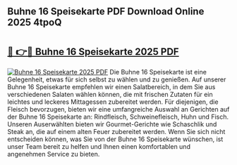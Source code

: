 ## Buhne 16 Speisekarte PDF Download Online 2025 4tpoQ

# <h2><a href="http://gcasd3i.nevu.top/?p=Buhne+16+Speisekarte">🔗 👉🔴 Buhne 16 Speisekarte 2025 PDF</a></h2>

[![Buhne 16 Speisekarte 2025 PDF](https://i.imgur.com/dBaPXMq.png)](http://gcasd3i.nevu.top/?p=Buhne+16+Speisekarte)
Die Buhne 16 Speisekarte ist eine Gelegenheit, etwas für sich selbst zu wählen und zu genießen. Auf unserer Buhne 16 Speisekarte empfehlen wir einen Salatbereich, in dem Sie aus verschiedenen Salaten wählen können, die mit frischen Zutaten für ein leichtes und leckeres Mittagessen zubereitet werden. Für diejenigen, die Fleisch bevorzugen, bieten wir eine umfangreiche Auswahl an Gerichten auf der Buhne 16 Speisekarte an: Rindfleisch, Schweinefleisch, Huhn und Fisch. Unseren Auserwählten bieten wir Gourmet-Gerichte wie Schaschlik und Steak an, die auf einem alten Feuer zubereitet werden. Wenn Sie sich nicht entscheiden können, was Sie von der Buhne 16 Speisekarte wünschen, ist unser Team bereit zu helfen und Ihnen einen komfortablen und angenehmen Service zu bieten.
